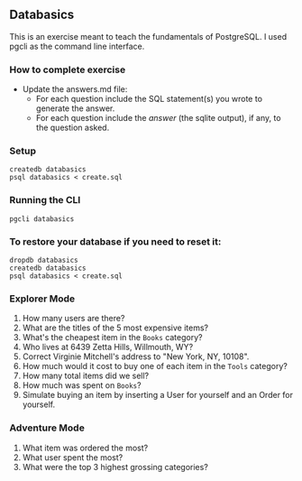 ## Databasics

This is an exercise meant to teach the fundamentals of PostgreSQL. I used pgcli as the command line interface.


### How to complete exercise

- Update the answers.md file:
  - For each question include the SQL statement(s) you wrote to generate the answer.
  - For each question include the *answer* (the sqlite output), if any, to the question asked.

### Setup

```
createdb databasics
psql databasics < create.sql
```

### Running the CLI

```
pgcli databasics
```

### To restore your database if you need to reset it:

```
dropdb databasics
createdb databasics
psql databasics < create.sql
```

### Explorer Mode

1. How many users are there?
1. What are the titles of the 5 most expensive items?
1. What's the cheapest item in the `Books` category?
1. Who lives at 6439 Zetta Hills, Willmouth, WY?
1. Correct Virginie Mitchell's address to "New York, NY, 10108".
1. How much would it cost to buy one of each item in the `Tools` category?
1. How many total items did we sell?
1. How much was spent on `Books`?
1. Simulate buying an item by inserting a User for yourself and an Order for yourself.

### Adventure Mode

1. What item was ordered the most?
1. What user spent the most?
1. What were the top 3 highest grossing categories?
